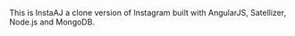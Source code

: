 This is InstaAJ a clone version of Instagram built with AngularJS, Satellizer, Node.js and MongoDB. 
